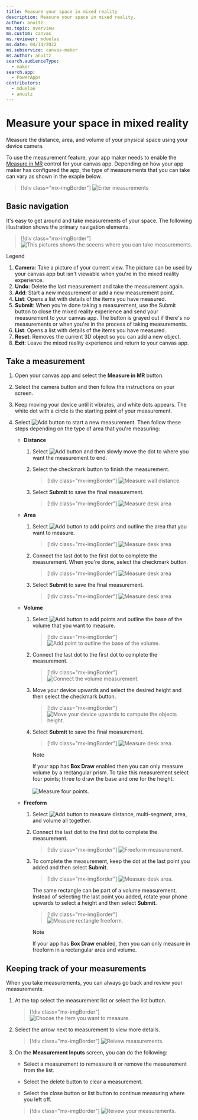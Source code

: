 ```yaml
---
title: Measure your space in mixed reality
description: Measure your space in mixed reality.
author: anuitz
ms.topic: overview
ms.custom: canvas
ms.reviewer: mduelae
ms.date: 04/14/2022
ms.subservice: canvas-maker
ms.author: anuitz
search.audienceType: 
  - maker
search.app: 
  - PowerApps
contributors:
  - mduelae
  - anuitz
---
```


# Measure your space in mixed reality

Measure the distance, area, and volume of your physical space using your device camera.

To use the measurement feature, your app maker needs to enable the [Measure in MR](mixed-reality-component-measure-distance.md) control for your canvas app. Depending on how your app maker has configured the app, the type of measurements that you can take can vary as shown in the exaple below. 

   > [!div class="mx-imgBorder"]
   > ![Enter measurements](./media/mr-measurement/measurement-inputs-5.png)



## Basic navigation

It's easy to get around and take measurements of your space. The following illustration shows the primary navigation elements.


   > [!div class="mx-imgBorder"]
   > ![This pictures shows the sceens where you can take measurements.](./media/mr-measurement/measurement-legend.png)

Legend

1. **Camera**: Take a picture of your current view. The picture can be used by your 
canvas app but isn't viewable when you're in the mixed reality experience.
2. **Undo**: Delete the last measurement and take the measurement again.
3. **Add**: Start a new measurement or add a new measurement point.
4. **List**: Opens a list with details of the items you have measured. 
5. **Submit**: When you're done taking a measurement, use the Submit button to close the mixed reality experience and send your measurement to your canvas app. The button is grayed out if there's no measurements or when you're in the process of taking measurements. 
6. **List**: Opens a list with details of the items you have measured. 
7. **Reset**: Removes the current 3D object so you can add a new object.
8. **Exit**: Leave the mixed reality experience and return to your canvas app.


## Take a measurement

1. Open your canvas app and select the **Measure in MR** button.

2. Select the camera button and then follow the instructions on your screen.

3. Keep moving your device until it vibrates, and white dots appears. The white dot with a circle is the starting point of your measurement.

4. Select ![Add button](./media/mr-measurement/add-button-8.png) to start a new measurement. Then follow these steps depending on the type of area that you're measuring:

   - **Distance**
     1. Select ![Add button](./media/mr-measurement/add-button-8.png) and then slowly move the dot to where you want the measurement to end. 
     2. Select the checkmark button to finish the measurement. 
    
        > [!div class="mx-imgBorder"]
        > ![Measure wall distance.](./media/mr-measurement/distance-9.png)
       
      3. Select **Submit** to save the final measurement.
         > [!div class="mx-imgBorder"]
         > ![Measure desk area](./media/mr-measurement/distance-final-measurement-10.png)
   
   - **Area**
      1. Select ![Add button](./media/mr-measurement/add-button-8.png) to add points and outline the area that you want to measure.
         > [!div class="mx-imgBorder"]
         > ![Measure desk area](./media/mr-measurement/area-choose-points-12.png)

      2. Connect the last dot to the first dot to complete the measurement. When you're done, select the checkmark button.
         > [!div class="mx-imgBorder"]
         > ![Measure desk area](./media/mr-measurement/area-endpoint-13.png)

      3. Select **Submit** to save the final measurement.
         > [!div class="mx-imgBorder"]
         > ![Measure desk area](./media/mr-measurement/area-final-measurement-14.png)

    - **Volume** 
      1. Select ![Add button](./media/mr-measurement/add-button-8.png) to add points and outline the base of the volume that you want to measure.
         > [!div class="mx-imgBorder"]
         > ![Add point to outline the base of the volume.](./media/mr-measurement/volume-add-points-15.png)
      
      2. Connect the last dot to the first dot to complete the measurement. 
         > [!div class="mx-imgBorder"]
         > ![Connect the volume measurement.](./media/mr-measurement/volume-complete-measurement-16.png)

      3. Move your device upwards and select the desired height and then select the checkmark button. 
         > [!div class="mx-imgBorder"]
         > ![Move your device upwards to campute the objects height.](./media/mr-measurement/volume-upwards-17.png) 
        
       4. Select **Submit** to save the final measurement.
          > [!div class="mx-imgBorder"]
          > ![Measure desk area.](./media/mr-measurement/area-submint-18.png)  
     
          > [!NOTE]
          > If your app has **Box Draw** enabled then you can only measure volume by a rectangular prism. To take this measurement select four points; three to draw the base and one for the height.<br><br>
            ![Measure four points.](./media/mr-measurement/measure-four-points.png)

    - **Freeform** 
       1. Select ![Add button](./media/mr-measurement/add-button-8.png) to measure distance, multi-segment, area, and volume all together. 
       2. Connect the last dot to the first dot to complete the measurement.
          > [!div class="mx-imgBorder"]
          > ![Freeform measurement.](./media/mr-measurement/measure-freeform.png)  
     
      4. To complete the measurement, keep the dot at the last point you added and then select **Submit**.
          > [!div class="mx-imgBorder"]
          > ![Measure desk area.](./media/mr-measurement/measure-form-submint.png)  
                 
          The same rectangle can be part of a volume measurement. Instead of selecting the last point you added, rotate your phone upwards to select a height and then select **Submit**.
           > [!div class="mx-imgBorder"]
           > ![Measure rectangle freeform.](./media/mr-measurement/rectangle-freeform.png)

          > [!NOTE]
          > If your app has **Box Draw** enabled, then you can only measure in freeform in a rectangular area and volume.


## Keeping track of your measurements

When you take measurements, you can always go back and review your measurements.

1. At the top select the measurement list or select the list button.
   
   > [!div class="mx-imgBorder"]
   > ![Choose the item you want to meaaure.](./media/mr-measurement/measure-4.png)

2. Select the arrow next to measurement to view more details.
   
   > [!div class="mx-imgBorder"]
   > ![Reivew measurements.](./media/mr-measurement/review-measurements.png)

3. On the **Measurement Inputs** screen, you can do the following:

    - Select a measurement to remeasure it or remove the measurement from the list.

    - Select the delete button to clear a measurement.

    - Select the close button or list button to continue measuring where you left off.
     > [!div class="mx-imgBorder"]
     > ![Reivew your measurements.](./media/mr-measurement/measurement-input.png)


